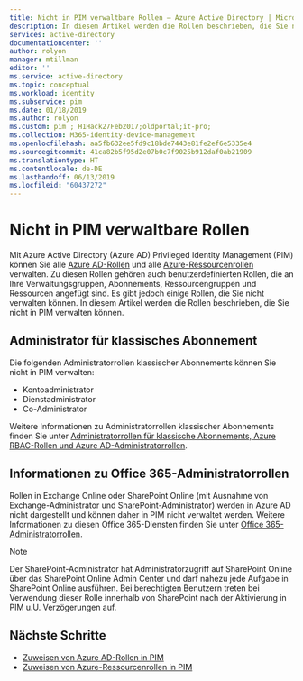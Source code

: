 ```yaml
---
title: Nicht in PIM verwaltbare Rollen – Azure Active Directory | Microsoft-Dokumentation
description: In diesem Artikel werden die Rollen beschrieben, die Sie nicht in Azure AD Privileged Identity Management (PIM) verwalten können.
services: active-directory
documentationcenter: ''
author: rolyon
manager: mtillman
editor: ''
ms.service: active-directory
ms.topic: conceptual
ms.workload: identity
ms.subservice: pim
ms.date: 01/18/2019
ms.author: rolyon
ms.custom: pim ; H1Hack27Feb2017;oldportal;it-pro;
ms.collection: M365-identity-device-management
ms.openlocfilehash: aa5fb632ee5fd9c18bde7443e81fe2ef6e5335e4
ms.sourcegitcommit: 41ca82b5f95d2e07b0c7f9025b912daf0ab21909
ms.translationtype: HT
ms.contentlocale: de-DE
ms.lasthandoff: 06/13/2019
ms.locfileid: "60437272"
---
```

# <a name="roles-you-cannot-manage-in-pim"></a>Nicht in PIM verwaltbare Rollen

Mit Azure Active Directory (Azure AD) Privileged Identity Management (PIM) können Sie alle [Azure AD-Rollen](../users-groups-roles/directory-assign-admin-roles.md) und alle [Azure-Ressourcenrollen](../../role-based-access-control/built-in-roles.md) verwalten. Zu diesen Rollen gehören auch benutzerdefinierten Rollen, die an Ihre Verwaltungsgruppen, Abonnements, Ressourcengruppen und Ressourcen angefügt sind. Es gibt jedoch einige Rollen, die Sie nicht verwalten können. In diesem Artikel werden die Rollen beschrieben, die Sie nicht in PIM verwalten können.

## <a name="classic-subscription-administrator-roles"></a>Administrator für klassisches Abonnement

Die folgenden Administratorrollen klassischer Abonnements können Sie nicht in PIM verwalten:

- Kontoadministrator
- Dienstadministrator
- Co-Administrator

Weitere Informationen zu Administratorrollen klassischer Abonnements finden Sie unter [Administratorrollen für klassische Abonnements, Azure RBAC-Rollen und Azure AD-Administratorrollen](../../role-based-access-control/rbac-and-directory-admin-roles.md).

## <a name="what-about-office-365-admin-roles"></a>Informationen zu Office 365-Administratorrollen

Rollen in Exchange Online oder SharePoint Online (mit Ausnahme von Exchange-Administrator und SharePoint-Administrator) werden in Azure AD nicht dargestellt und können daher in PIM nicht verwaltet werden. Weitere Informationen zu diesen Office 365-Diensten finden Sie unter [Office 365-Administratorrollen](https://docs.microsoft.com/office365/admin/add-users/about-admin-roles).

> [!NOTE]
> Der SharePoint-Administrator hat Administratorzugriff auf SharePoint Online über das SharePoint Online Admin Center und darf nahezu jede Aufgabe in SharePoint Online ausführen. Bei berechtigten Benutzern treten bei Verwendung dieser Rolle innerhalb von SharePoint nach der Aktivierung in PIM u.U. Verzögerungen auf.

## <a name="next-steps"></a>Nächste Schritte

- [Zuweisen von Azure AD-Rollen in PIM](pim-how-to-add-role-to-user.md)
- [Zuweisen von Azure-Ressourcenrollen in PIM](pim-resource-roles-assign-roles.md)
